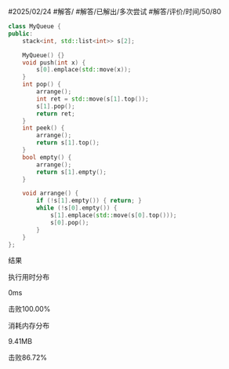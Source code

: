 #2025/02/24 #解答/ #解答/已解出/多次尝试 #解答/评价/时间/50/80 

``` cpp
class MyQueue {
public:
	stack<int, std::list<int>> s[2];

    MyQueue() {}
    void push(int x) {
        s[0].emplace(std::move(x));
    }
    int pop() {
		arrange();
		int ret = std::move(s[1].top());
		s[1].pop();
		return ret;
    }    
    int peek() {
        arrange();
        return s[1].top();
    }
    bool empty() {
	    arrange();
	    return s[1].empty();   
    }

	void arrange() {
		if (!s[1].empty()) { return; }
		while (!s[0].empty()) {
			s[1].emplace(std::move(s[0].top()));
			s[0].pop();
		}
	}
};
```

结果

执行用时分布

0ms

击败100.00%


消耗内存分布

9.41MB

击败86.72%